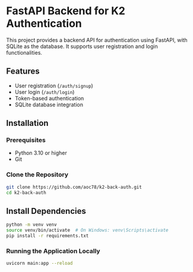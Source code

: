 # FastAPI Backend for K2 Authentication

This project provides a backend API for authentication using FastAPI, with SQLite as the database. It supports user registration and login functionalities.

## Features

- User registration (`/auth/signup`)
- User login (`/auth/login`)
- Token-based authentication
- SQLite database integration

## Installation
### Prerequisites

- Python 3.10 or higher
- Git

### Clone the Repository

```bash
git clone https://github.com/aoc78/k2-back-auth.git
cd k2-back-auth
```
## Install Dependencies

```bash
python -m venv venv
source venv/bin/activate  # On Windows: venv\Scripts\activate
pip install -r requirements.txt
```
### Running the Application Locally
```bash
uvicorn main:app --reload
```


